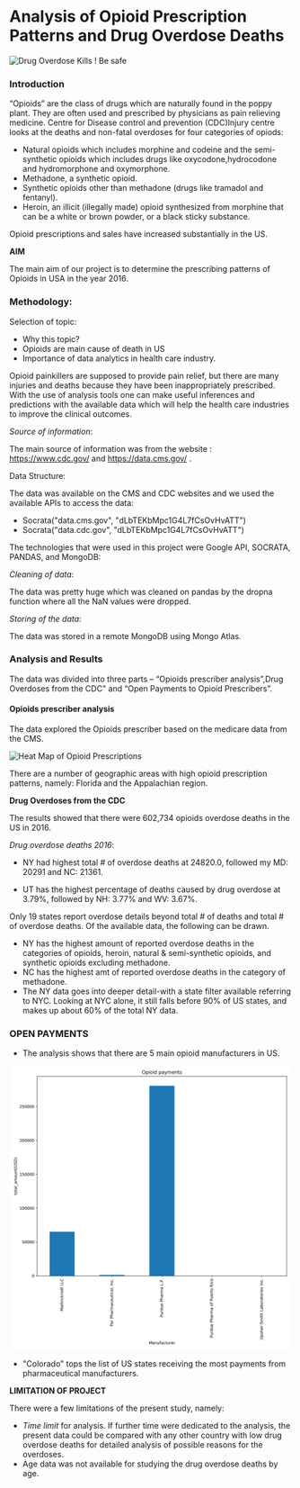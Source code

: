 # Analysis of Opioid Prescription Patterns and Drug Overdose Deaths

![Drug Overdose Kills ! Be safe ](https://i1.wp.com/thenypost.files.wordpress.com/2017/05/170522-drug-overdoses-feature.jpg?quality=90&strip=all&ssl=1)

### Introduction

“Opioids” are the class of drugs which are naturally found in the poppy plant. They are often used and prescribed by physicians as pain relieving medicine. Centre for Disease control and prevention (CDC)Injury centre looks at the deaths and non-fatal overdoses for four categories of opiods:

* Natural opioids which includes morphine and codeine and the semi-synthetic opioids which includes drugs like oxycodone,hydrocodone and hydromorphone and oxymorphone.
* Methadone, a synthetic opioid.
* Synthetic opioids other than methadone (drugs like tramadol and fentanyl).
* Heroin, an illicit (illegally made) opioid synthesized from morphine that can be a white or brown powder, or a black sticky substance.

Opioid prescriptions and sales have increased substantially in the US.

**AIM**

The main aim of our project is to determine the prescribing patterns of Opioids in USA in the year 2016.

### Methodology:

Selection of topic:

* Why this topic?
* Opioids are main cause of death in US
* Importance of data analytics in health care industry.

Opioid painkillers are supposed to provide pain relief, but there are many injuries and deaths because they have been inappropriately prescribed. With the use of analysis tools one can make useful inferences and predictions with the available data which will help the health care industries to improve the clinical outcomes.

*Source of information*:

The main source of information was from the website : https://www.cdc.gov/ and 
https://data.cms.gov/ .

Data Structure:

The data was available on the CMS and CDC websites and we used the available APIs to access the data:

* Socrata("data.cms.gov", "dLbTEKbMpc1G4L7fCsOvHvATT")
* Socrata("data.cdc.gov", "dLbTEKbMpc1G4L7fCsOvHvATT")

The technologies that were used in this project were Google API, SOCRATA, PANDAS, and MongoDB:

*Cleaning of data*:

The data was pretty huge which was cleaned on pandas by the dropna function where all the NaN values were dropped.

*Storing of the data*:

The data was stored in a remote MongoDB using Mongo Atlas.


### Analysis and Results

The data was divided into three parts – 
“Opioids prescriber analysis”,Drug Overdoses from the CDC" and “Open Payments to Opioid Prescribers”.

#### Opioids prescriber analysis 

The data explored the Opioids prescriber based on the medicare data from the CMS. 

![Heat Map of Opioid Prescriptions](finian/Images/opioid_prescription_heat_map.png)

There are a number of geographic areas with high opioid prescription patterns, namely: Florida and the Appalachian region.

**Drug Overdoses from the CDC**

The results showed that there were 602,734 opioids overdose deaths in the US in 2016.

*Drug overdose deaths 2016*:

* NY had highest total # of overdose deaths at
24820.0, followed my MD: 20291 and NC: 21361.

* UT has the highest percentage of deaths caused by drug overdose at 3.79%, followed by NH: 3.77% and WV: 3.67%.

Only 19 states report overdose details beyond total # of deaths and total # of overdose deaths. Of the available data, the following can be drawn.
* NY has the highest amount of reported overdose deaths in the categories of opioids, heroin, natural & semi-synthetic opioids, and synthetic opioids excluding methadone.
* NC has the highest amt of reported overdose deaths in the category of methadone.
* The NY data goes into deeper detail-with a state filter available referring to NYC. Looking at NYC alone, it still falls before 90% of US states, and makes up  about 60% of the total NY data.

### OPEN PAYMENTS

* The analysis shows that there are 5 main opioid manufacturers in US.

 ![Opioid Manufacturer](Images/opioid_payments_by_manufacturer.png)


* "Colorado" tops the list of US states receiving the most payments from pharmaceutical manufacturers.

**LIMITATION OF PROJECT**

There were a few limitations of the present study, namely:

* *Time limit* for analysis. If further time were dedicated to the analysis, the present data could be compared with any other country with low drug overdose deaths for detailed analysis of possible reasons for the overdoses.
* Age data was not available for studying the drug overdose deaths by age.
